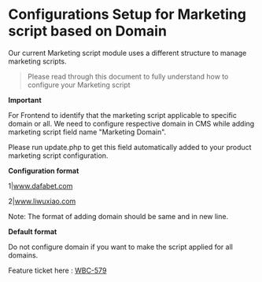 # Configurations Setup for Marketing script based on Domain

Our current Marketing script module uses a different structure to manage marketing scripts.

> Please read through this document to fully understand how to configure your
> Marketing script

**Important**

For Frontend to identify that the marketing script applicable to specific domain or all. We need to configure respective domain in CMS while adding marketing script field name "Marketing Domain".

Please run update.php to get this field automatically added to your product marketing script configuration.


**Configuration format**

1|www.dafabet.com

2|www.liwuxiao.com

Note: The format of adding domain should be same and in new line.

**Default format**

Do not configure domain if you want to make the script applied for all domains.

Feature ticket here : [WBC-579](https://jira.ph.esl-asia.com/browse/WBC-579)

